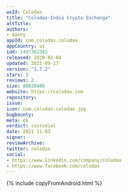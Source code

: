 ```yaml
---
wsId: Colodax
title: "Colodax-India Crypto Exchange"
altTitle: 
authors:
- danny
appId: com.colodax.colodax
appCountry: us
idd: 1497362345
released: 2020-02-04
updated: 2021-09-17
version: "1.7.2"
stars: 5
reviews: 2
size: 80020480
website: https://colodax.com
repository: 
issue: 
icon: com.colodax.colodax.jpg
bugbounty: 
meta: ok
verdict: custodial
date: 2021-11-03
signer: 
reviewArchive:
twitter: colodax
social:
- https://www.linkedin.com/company/colodax
- https://www.facebook.com/colodax
---
```


{% include copyFromAndroid.html %}
